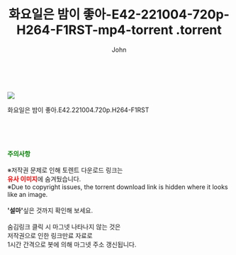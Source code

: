 ﻿---
layout: post
title:  "                   화요일은 밤이 좋아-E42-221004-720p-H264-F1RST-mp4-torrent                .torrent"
author: John
categories: [ 영화 ]
tags: [  ]
image: https://torrentrj57.com/uploadfile/full/e5d39f712397b347a23769f96cd37986df78c785.jpg 
description: "                   화요일은 밤이 좋아-E42-221004-720p-H264-F1RST-mp4-torrent                 torrent 정보 공유"
toc: true
toc_sticky: true
---

<br>
<p><img src="https://torrentrj57.com/uploadfile/full/e5d39f712397b347a23769f96cd37986df78c785.jpg"/></p>
 화요일은 밤이 좋아.E42.221004.720p.H264-F1RST  
    
<br><br><br>
<p data-ke-size="size16"><b><span style="color: green;">주의사항</span></b><br /><br />※저작권 문제로 인해 토렌트 다운로드 링크는<br /><b><span style="color: red;">유사 이미지</span></b>에 숨겨뒀습니다.<br />※Due to copyright issues, the torrent download link is hidden where it looks like an image.<br /><br /><b>'설마'</b>싶은 것까지 확인해 보세요.<br /><br />숨김링크 클릭 시 마그넷 나타나지 않는 것은<br />저작권으로 인한 링크만료 자료로<br />1시간 간격으로 봇에 의해 마그넷 주소 갱신됩니다.</p>
